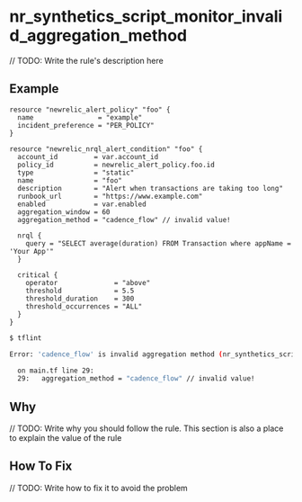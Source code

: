 # nr_synthetics_script_monitor_invalid_aggregation_method

// TODO: Write the rule's description here

## Example

```hcl
resource "newrelic_alert_policy" "foo" {
  name                = "example"
  incident_preference = "PER_POLICY"
}

resource "newrelic_nrql_alert_condition" "foo" {
  account_id         = var.account_id
  policy_id          = newrelic_alert_policy.foo.id
  type               = "static"
  name               = "foo"
  description        = "Alert when transactions are taking too long"
  runbook_url        = "https://www.example.com"
  enabled            = var.enabled
  aggregation_window = 60
  aggregation_method = "cadence_flow" // invalid value!

  nrql {
    query = "SELECT average(duration) FROM Transaction where appName = 'Your App'"
  }

  critical {
    operator              = "above"
    threshold             = 5.5
    threshold_duration    = 300
    threshold_occurrences = "ALL"
  }
}
```

```bash
$ tflint

Error: 'cadence_flow' is invalid aggregation method (nr_synthetics_script_monitor_invalid_aggregation_method)

  on main.tf line 29:
  29:   aggregation_method = "cadence_flow" // invalid value!

```

## Why

// TODO: Write why you should follow the rule. This section is also a place to explain the value of the rule

## How To Fix

// TODO: Write how to fix it to avoid the problem

